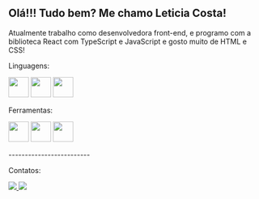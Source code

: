 <h2> Olá!!! Tudo bem? Me chamo Leticia Costa!</h2>
  
<p>Atualmente trabalho como desenvolvedora front-end, e programo com a biblioteca React com TypeScript e JavaScript e gosto muito de HTML e CSS!</p>

<div>
  <p>Linguagens:</p>
  <img heigth="30" width="40" src="https://cdn.jsdelivr.net/gh/devicons/devicon/icons/javascript/javascript-original.svg" />
  <img heigth="30" width="40" src="https://cdn.jsdelivr.net/gh/devicons/devicon/icons/html5/html5-original.svg" />
  <img heigth="30" width="40" src="https://cdn.jsdelivr.net/gh/devicons/devicon/icons/css3/css3-original.svg" />
  <p>Ferramentas:</p>
  <img heigth="30" width="40" src="https://cdn.jsdelivr.net/gh/devicons/devicon/icons/react/react-original.svg" />
  <img heigth="30" width="40" src="https://cdn.jsdelivr.net/gh/devicons/devicon/icons/laravel/laravel-plain.svg" />
  <img heigth="30" width="40" src="https://cdn.jsdelivr.net/gh/devicons/devicon/icons/nodejs/nodejs-original.svg" />
</div>
<div>
  <p>-------------------------</p>
  <p>Contatos:</p>
  <a href="mailto: leticiacostaleite@gmail.com"><img src="https://img.shields.io/badge/Gmail-D14836?style=for-the-badge&logo=gmail&logoColor=white"</a>
  <a href="https://www.linkedin.com/in/leticia-costa-leite-4159a0179"><img src="https://img.shields.io/badge/LinkedIn-0077B5?style=for-the-badge&logo=linkedin&logoColor=white"</a>
</div>
